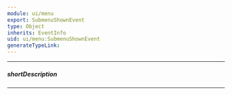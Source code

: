 ```yaml
---
module: ui/menu
export: SubmenuShownEvent
type: Object
inherits: EventInfo
uid: ui/menu:SubmenuShownEvent
generateTypeLink: 
---
```

---
##### shortDescription
<!-- Description goes here -->

---
<!-- Description goes here -->